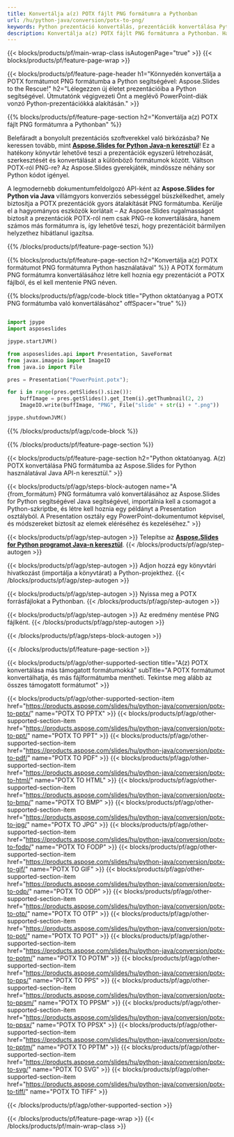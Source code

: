 ```yaml
---
title: Konvertálja a(z) POTX fájlt PNG formátumra a Pythonban
url: /hu/python-java/conversion/potx-to-png/
keywords: Python prezentáció konvertálás, prezentációk konvertálása Python formátumba, Python prezentációkhoz, Aspose.Slides Python, POTX konvertálása PNG formátumba, Python prezentációs könyvtár
description: Konvertálja a(z) POTX fájlt PNG formátumra a Pythonban. Használja a Python könyvtár API-t a POTX fájlok konvertálásához PNG formátumba
---
```


{{< blocks/products/pf/main-wrap-class isAutogenPage="true" >}}
{{< blocks/products/pf/feature-page-wrap >}}

{{< blocks/products/pf/feature-page-header h1="Könnyedén konvertálja a POTX formátumot PNG formátumba a Python segítségével: Aspose.Slides to the Rescue!" h2="Lélegezzen új életet prezentációiba a Python segítségével. Útmutatónk végigvezeti Önt a meglévő PowerPoint-diák vonzó Python-prezentációkká alakításán." >}}

{{% blocks/products/pf/feature-page-section h2="Konvertálja a(z) POTX fájlt PNG formátumra a Pythonban" %}}

Belefáradt a bonyolult prezentációs szoftverekkel való birkózásba? Ne keressen tovább, mint [**Aspose.Slides for Python Java-n keresztül**](https://products.aspose.com/slides/hu/python-java/)! Ez a hatékony könyvtár lehetővé teszi a prezentációk egyszerű létrehozását, szerkesztését és konvertálását a különböző formátumok között. Váltson POTX-ról PNG-re? Az Aspose.Slides gyerekjáték, mindössze néhány sor Python kódot igényel.

A legmodernebb dokumentumfeldolgozó API-ként az **Aspose.Slides for Python via Java** villámgyors konverziós sebességgel büszkélkedhet, amely biztosítja a POTX prezentációk gyors átalakítását PNG formátumba. Kerülje el a hagyományos eszközök korlátait – Az Aspose.Slides rugalmasságot biztosít a prezentációk POTX-ról nem csak PNG-re konvertálására, hanem számos más formátumra is, így lehetővé teszi, hogy prezentációit bármilyen helyzethez hibátlanul igazítsa.

{{% /blocks/products/pf/feature-page-section %}}

{{% blocks/products/pf/feature-page-section  h2="Konvertálja a(z) POTX formátumot PNG formátumra Python használatával" %}}
A POTX formátum PNG formátumra konvertálásához létre kell hoznia egy prezentációt a POTX fájlból, és el kell mentenie PNG néven.

{{% blocks/products/pf/agp/code-block title="Python oktatóanyag a POTX PNG formátumba való konvertálásához" offSpacer="true" %}}

```python

import jpype
import asposeslides

jpype.startJVM()

from asposeslides.api import Presentation, SaveFormat
from javax.imageio import ImageIO
from java.io import File

pres = Presentation("PowerPoint.potx");

for i in range(pres.getSlides().size()):
    buffImage = pres.getSlides().get_Item(i).getThumbnail(2, 2)
    ImageIO.write(buffImage, "PNG", File("slide" + str(i) + ".png"))

jpype.shutdownJVM()
```


{{% /blocks/products/pf/agp/code-block %}}

{{% /blocks/products/pf/feature-page-section %}}

{{< blocks/products/pf/feature-page-section  h2="Python oktatóanyag. A(z) POTX konvertálása PNG formátumba az Aspose.Slides for Python használatával Java API-n keresztül." >}}

{{< blocks/products/pf/agp/steps-block-autogen name="A {from_formátum} PNG formátumra való konvertálásához az Aspose.Slides for Python segítségével Java segítségével, importálnia kell a csomagot a Python-szkriptbe, és létre kell hoznia egy példányt a Presentation osztályból. A Presentation osztály egy PowerPoint-dokumentumot képvisel, és módszereket biztosít az elemek eléréséhez és kezeléséhez." >}}

{{< blocks/products/pf/agp/step-autogen >}}
Telepítse az [**Aspose.Slides for Python programot Java-n keresztül**](https://products.aspose.com/slides/hu/python-java/).
{{< /blocks/products/pf/agp/step-autogen >}}

{{< blocks/products/pf/agp/step-autogen >}}
Adjon hozzá egy könyvtári hivatkozást (importálja a könyvtárat) a Python-projekthez.
{{< /blocks/products/pf/agp/step-autogen >}}

{{< blocks/products/pf/agp/step-autogen >}}
Nyissa meg a POTX forrásfájlokat a Pythonban.
{{< /blocks/products/pf/agp/step-autogen >}}

{{< blocks/products/pf/agp/step-autogen >}}
Az eredmény mentése PNG fájlként.
{{< /blocks/products/pf/agp/step-autogen >}}

{{< /blocks/products/pf/agp/steps-block-autogen >}}

{{< /blocks/products/pf/feature-page-section >}}

{{< blocks/products/pf/agp/other-supported-section title="A(z) POTX konvertálása más támogatott formátumokká" subTitle="A POTX formátumot konvertálhatja, és más fájlformátumba mentheti. Tekintse meg alább az összes támogatott formátumot" >}}

{{< blocks/products/pf/agp/other-supported-section-item href="https://products.aspose.com/slides/hu/python-java/conversion/potx-to-pptx/" name="POTX TO PPTX" >}}
{{< blocks/products/pf/agp/other-supported-section-item href="https://products.aspose.com/slides/hu/python-java/conversion/potx-to-ppt/" name="POTX TO PPT" >}}
{{< blocks/products/pf/agp/other-supported-section-item href="https://products.aspose.com/slides/hu/python-java/conversion/potx-to-pdf/" name="POTX TO PDF" >}}
{{< blocks/products/pf/agp/other-supported-section-item href="https://products.aspose.com/slides/hu/python-java/conversion/potx-to-html/" name="POTX TO HTML" >}}
{{< blocks/products/pf/agp/other-supported-section-item href="https://products.aspose.com/slides/hu/python-java/conversion/potx-to-bmp/" name="POTX TO BMP" >}}
{{< blocks/products/pf/agp/other-supported-section-item href="https://products.aspose.com/slides/hu/python-java/conversion/potx-to-jpg/" name="POTX TO JPG" >}}
{{< blocks/products/pf/agp/other-supported-section-item href="https://products.aspose.com/slides/hu/python-java/conversion/potx-to-fodp/" name="POTX TO FODP" >}}
{{< blocks/products/pf/agp/other-supported-section-item href="https://products.aspose.com/slides/hu/python-java/conversion/potx-to-gif/" name="POTX TO GIF" >}}
{{< blocks/products/pf/agp/other-supported-section-item href="https://products.aspose.com/slides/hu/python-java/conversion/potx-to-odp/" name="POTX TO ODP" >}}
{{< blocks/products/pf/agp/other-supported-section-item href="https://products.aspose.com/slides/hu/python-java/conversion/potx-to-otp/" name="POTX TO OTP" >}}
{{< blocks/products/pf/agp/other-supported-section-item href="https://products.aspose.com/slides/hu/python-java/conversion/potx-to-pot/" name="POTX TO POT" >}}
{{< blocks/products/pf/agp/other-supported-section-item href="https://products.aspose.com/slides/hu/python-java/conversion/potx-to-potm/" name="POTX TO POTM" >}}
{{< blocks/products/pf/agp/other-supported-section-item href="https://products.aspose.com/slides/hu/python-java/conversion/potx-to-pps/" name="POTX TO PPS" >}}
{{< blocks/products/pf/agp/other-supported-section-item href="https://products.aspose.com/slides/hu/python-java/conversion/potx-to-ppsm/" name="POTX TO PPSM" >}}
{{< blocks/products/pf/agp/other-supported-section-item href="https://products.aspose.com/slides/hu/python-java/conversion/potx-to-ppsx/" name="POTX TO PPSX" >}}
{{< blocks/products/pf/agp/other-supported-section-item href="https://products.aspose.com/slides/hu/python-java/conversion/potx-to-pptm/" name="POTX TO PPTM" >}}
{{< blocks/products/pf/agp/other-supported-section-item href="https://products.aspose.com/slides/hu/python-java/conversion/potx-to-svg/" name="POTX TO SVG" >}}
{{< blocks/products/pf/agp/other-supported-section-item href="https://products.aspose.com/slides/hu/python-java/conversion/potx-to-tiff/" name="POTX TO TIFF" >}}


{{< /blocks/products/pf/agp/other-supported-section >}}

{{< /blocks/products/pf/feature-page-wrap >}}
{{< /blocks/products/pf/main-wrap-class >}}